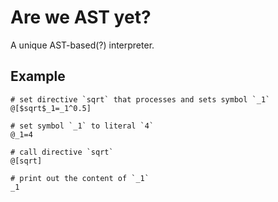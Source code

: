 # Are we AST yet?

A unique AST-based(?) interpreter.

## Example

    # set directive `sqrt` that processes and sets symbol `_1`
	@[$sqrt$_1=_1^0.5]
	
	# set symbol `_1` to literal `4`
	@_1=4

	# call directive `sqrt`
	@[sqrt]

	# print out the content of `_1`
	_1
